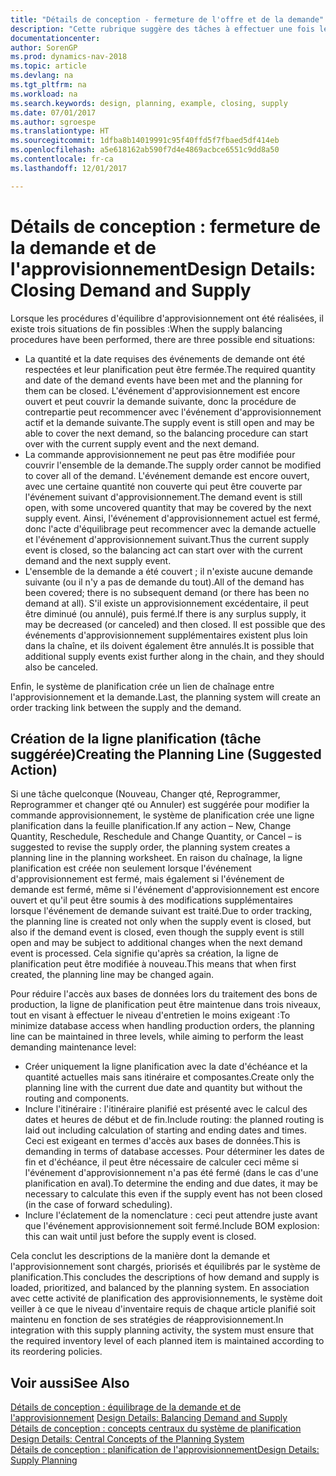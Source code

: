 ```yaml
---
title: "Détails de conception - fermeture de l'offre et de la demande"
description: "Cette rubrique suggère des tâches à effectuer une fois les procédures d'équilibrage d'approvisionnement exécutées."
documentationcenter: 
author: SorenGP
ms.prod: dynamics-nav-2018
ms.topic: article
ms.devlang: na
ms.tgt_pltfrm: na
ms.workload: na
ms.search.keywords: design, planning, example, closing, supply
ms.date: 07/01/2017
ms.author: sgroespe
ms.translationtype: HT
ms.sourcegitcommit: 1dfba8b14019991c95f40ffd5f7fbaed5df414eb
ms.openlocfilehash: a5e618162ab590f7d4e4869acbce6551c9dd8a50
ms.contentlocale: fr-ca
ms.lasthandoff: 12/01/2017

---
```

# <a name="design-details-closing-demand-and-supply"></a><span data-ttu-id="34b30-103">Détails de conception : fermeture de la demande et de l'approvisionnement</span><span class="sxs-lookup"><span data-stu-id="34b30-103">Design Details: Closing Demand and Supply</span></span>
<span data-ttu-id="34b30-104">Lorsque les procédures d'équilibre d'approvisionnement ont été réalisées, il existe trois situations de fin possibles :</span><span class="sxs-lookup"><span data-stu-id="34b30-104">When the supply balancing procedures have been performed, there are three possible end situations:</span></span>  
  
* <span data-ttu-id="34b30-105">La quantité et la date requises des événements de demande ont été respectées et leur planification peut être fermée.</span><span class="sxs-lookup"><span data-stu-id="34b30-105">The required quantity and date of the demand events have been met and the planning for them can be closed.</span></span> <span data-ttu-id="34b30-106">L'événement d'approvisionnement est encore ouvert et peut couvrir la demande suivante, donc la procédure de contrepartie peut recommencer avec l'événement d'approvisionnement actif et la demande suivante.</span><span class="sxs-lookup"><span data-stu-id="34b30-106">The supply event is still open and may be able to cover the next demand, so the balancing procedure can start over with the current supply event and the next demand.</span></span>  
* <span data-ttu-id="34b30-107">La commande approvisionnement ne peut pas être modifiée pour couvrir l'ensemble de la demande.</span><span class="sxs-lookup"><span data-stu-id="34b30-107">The supply order cannot be modified to cover all of the demand.</span></span> <span data-ttu-id="34b30-108">L'événement demande est encore ouvert, avec une certaine quantité non couverte qui peut être couverte par l'événement suivant d'approvisionnement.</span><span class="sxs-lookup"><span data-stu-id="34b30-108">The demand event is still open, with some uncovered quantity that may be covered by the next supply event.</span></span> <span data-ttu-id="34b30-109">Ainsi, l'événement d'approvisionnement actuel est fermé, donc l'acte d'équilibrage peut recommencer avec la demande actuelle et l'événement d'approvisionnement suivant.</span><span class="sxs-lookup"><span data-stu-id="34b30-109">Thus the current supply event is closed, so the balancing act can start over with the current demand and the next supply event.</span></span>  
* <span data-ttu-id="34b30-110">L'ensemble de la demande a été couvert ; il n'existe aucune demande suivante (ou il n'y a pas de demande du tout).</span><span class="sxs-lookup"><span data-stu-id="34b30-110">All of the demand has been covered; there is no subsequent demand (or there has been no demand at all).</span></span> <span data-ttu-id="34b30-111">S'il existe un approvisionnement excédentaire, il peut être diminué (ou annulé), puis fermé.</span><span class="sxs-lookup"><span data-stu-id="34b30-111">If there is any surplus supply, it may be decreased (or canceled) and then closed.</span></span> <span data-ttu-id="34b30-112">Il est possible que des événements d'approvisionnement supplémentaires existent plus loin dans la chaîne, et ils doivent également être annulés.</span><span class="sxs-lookup"><span data-stu-id="34b30-112">It is possible that additional supply events exist further along in the chain, and they should also be canceled.</span></span>  
  
<span data-ttu-id="34b30-113">Enfin, le système de planification crée un lien de chaînage entre l'approvisionnement et la demande.</span><span class="sxs-lookup"><span data-stu-id="34b30-113">Last, the planning system will create an order tracking link between the supply and the demand.</span></span>  
  
## <a name="creating-the-planning-line-suggested-action"></a><span data-ttu-id="34b30-114">Création de la ligne planification (tâche suggérée)</span><span class="sxs-lookup"><span data-stu-id="34b30-114">Creating the Planning Line (Suggested Action)</span></span>  
<span data-ttu-id="34b30-115">Si une tâche quelconque (Nouveau, Changer qté, Reprogrammer, Reprogrammer et changer qté ou Annuler) est suggérée pour modifier la commande approvisionnement, le système de planification crée une ligne planification dans la feuille planification.</span><span class="sxs-lookup"><span data-stu-id="34b30-115">If any action – New, Change Quantity, Reschedule, Reschedule and Change Quantity, or Cancel – is suggested to revise the supply order, the planning system creates a planning line in the planning worksheet.</span></span> <span data-ttu-id="34b30-116">En raison du chaînage, la ligne planification est créée non seulement lorsque l'événement d'approvisionnement est fermé, mais également si l'événement de demande est fermé, même si l'événement d'approvisionnement est encore ouvert et qu'il peut être soumis à des modifications supplémentaires lorsque l'événement de demande suivant est traité.</span><span class="sxs-lookup"><span data-stu-id="34b30-116">Due to order tracking, the planning line is created not only when the supply event is closed, but also if the demand event is closed, even though the supply event is still open and may be subject to additional changes when the next demand event is processed.</span></span> <span data-ttu-id="34b30-117">Cela signifie qu'après sa création, la ligne de planification peut être modifiée à nouveau.</span><span class="sxs-lookup"><span data-stu-id="34b30-117">This means that when first created, the planning line may be changed again.</span></span>  
  
<span data-ttu-id="34b30-118">Pour réduire l'accès aux bases de données lors du traitement des bons de production, la ligne de planification peut être maintenue dans trois niveaux, tout en visant à effectuer le niveau d'entretien le moins exigeant :</span><span class="sxs-lookup"><span data-stu-id="34b30-118">To minimize database access when handling production orders, the planning line can be maintained in three levels, while aiming to perform the least demanding maintenance level:</span></span>  
  
* <span data-ttu-id="34b30-119">Créer uniquement la ligne planification avec la date d'échéance et la quantité actuelles mais sans itinéraire et composantes.</span><span class="sxs-lookup"><span data-stu-id="34b30-119">Create only the planning line with the current due date and quantity but without the routing and components.</span></span>  
* <span data-ttu-id="34b30-120">Inclure l'itinéraire : l'itinéraire planifié est présenté avec le calcul des dates et heures de début et de fin.</span><span class="sxs-lookup"><span data-stu-id="34b30-120">Include routing: the planned routing is laid out including calculation of starting and ending dates and times.</span></span> <span data-ttu-id="34b30-121">Ceci est exigeant en termes d'accès aux bases de données.</span><span class="sxs-lookup"><span data-stu-id="34b30-121">This is demanding in terms of database accesses.</span></span> <span data-ttu-id="34b30-122">Pour déterminer les dates de fin et d'échéance, il peut être nécessaire de calculer ceci même si l'événement d'approvisionnement n'a pas été fermé (dans le cas d'une planification en aval).</span><span class="sxs-lookup"><span data-stu-id="34b30-122">To determine the ending and due dates, it may be necessary to calculate this even if the supply event has not been closed (in the case of forward scheduling).</span></span>  
* <span data-ttu-id="34b30-123">Inclure l'éclatement de la nomenclature : ceci peut attendre juste avant que l'événement approvisionnement soit fermé.</span><span class="sxs-lookup"><span data-stu-id="34b30-123">Include BOM explosion: this can wait until just before the supply event is closed.</span></span>  
  
<span data-ttu-id="34b30-124">Cela conclut les descriptions de la manière dont la demande et l'approvisionnement sont chargés, priorisés et équilibrés par le système de planification.</span><span class="sxs-lookup"><span data-stu-id="34b30-124">This concludes the descriptions of how demand and supply is loaded, prioritized, and balanced by the planning system.</span></span> <span data-ttu-id="34b30-125">En association avec cette activité de planification des approvisionnements, le système doit veiller à ce que le niveau d'inventaire requis de chaque article planifié soit maintenu en fonction de ses stratégies de réapprovisionnement.</span><span class="sxs-lookup"><span data-stu-id="34b30-125">In integration with this supply planning activity, the system must ensure that the required inventory level of each planned item is maintained according to its reordering policies.</span></span>  
  
## <a name="see-also"></a><span data-ttu-id="34b30-126">Voir aussi</span><span class="sxs-lookup"><span data-stu-id="34b30-126">See Also</span></span>  
<span data-ttu-id="34b30-127">[Détails de conception : équilibrage de la demande et de l'approvisionnement](design-details-balancing-demand-and-supply.md) </span><span class="sxs-lookup"><span data-stu-id="34b30-127">[Design Details: Balancing Demand and Supply](design-details-balancing-demand-and-supply.md) </span></span>  
<span data-ttu-id="34b30-128">[Détails de conception : concepts centraux du système de planification](design-details-central-concepts-of-the-planning-system.md) </span><span class="sxs-lookup"><span data-stu-id="34b30-128">[Design Details: Central Concepts of the Planning System](design-details-central-concepts-of-the-planning-system.md) </span></span>  
[<span data-ttu-id="34b30-129">Détails de conception : planification de l'approvisionnement</span><span class="sxs-lookup"><span data-stu-id="34b30-129">Design Details: Supply Planning</span></span>](design-details-supply-planning.md)
